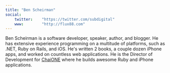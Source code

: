 ```yaml
---
title: "Ben Scheirman"
social:
    twitter:    "https://twitter.com/subdigital"
    www:        "http://flux88.com"
---
```

Ben Scheirman is a software developer, speaker, author, and blogger. He has extensive experience programming on a multitude of platforms, such as .NET, Ruby on Rails, and iOS.  He's written 2 books, a couple dozen iPhone apps, and worked on countless web applications.  He is the Director of Development for [ChaiONE](http://chaione.com) where he builds awesome Ruby and iPhone applications.
<!--more-->
<!--excerpt-->
